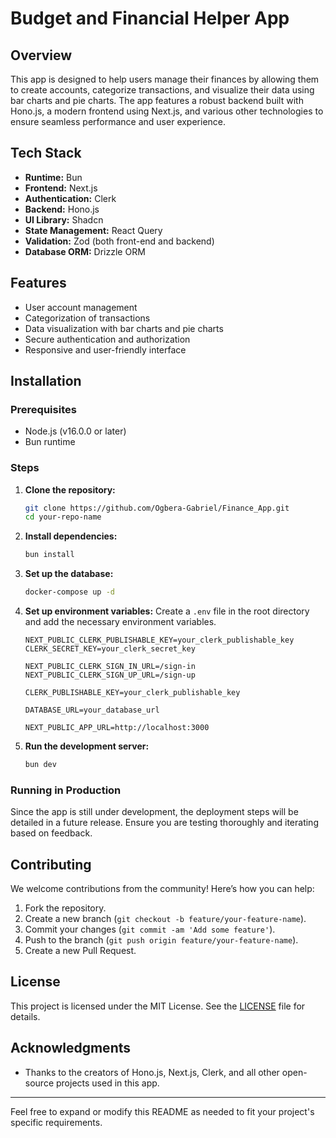 # Budget and Financial Helper App

## Overview

This app is designed to help users manage their finances by allowing them to create accounts, categorize transactions, and visualize their data using bar charts and pie charts. The app features a robust backend built with Hono.js, a modern frontend using Next.js, and various other technologies to ensure seamless performance and user experience.

## Tech Stack

- **Runtime:** Bun
- **Frontend:** Next.js
- **Authentication:** Clerk
- **Backend:** Hono.js
- **UI Library:** Shadcn
- **State Management:** React Query
- **Validation:** Zod (both front-end and backend)
- **Database ORM:** Drizzle ORM

## Features

- User account management
- Categorization of transactions
- Data visualization with bar charts and pie charts
- Secure authentication and authorization
- Responsive and user-friendly interface

## Installation

### Prerequisites

- Node.js (v16.0.0 or later)
- Bun runtime

### Steps

1. **Clone the repository:**
   ```sh
   git clone https://github.com/Ogbera-Gabriel/Finance_App.git 
   cd your-repo-name
   ```

2. **Install dependencies:**
   ```sh
   bun install
   ```

3. **Set up the database:**
   ```sh
   docker-compose up -d
   ```

4. **Set up environment variables:**
   Create a `.env` file in the root directory and add the necessary environment variables.
   ```env
   NEXT_PUBLIC_CLERK_PUBLISHABLE_KEY=your_clerk_publishable_key
   CLERK_SECRET_KEY=your_clerk_secret_key

   NEXT_PUBLIC_CLERK_SIGN_IN_URL=/sign-in
   NEXT_PUBLIC_CLERK_SIGN_UP_URL=/sign-up

   CLERK_PUBLISHABLE_KEY=your_clerk_publishable_key

   DATABASE_URL=your_database_url

   NEXT_PUBLIC_APP_URL=http://localhost:3000
   ```

5. **Run the development server:**
   ```sh
   bun dev
   ```

### Running in Production

Since the app is still under development, the deployment steps will be detailed in a future release. Ensure you are testing thoroughly and iterating based on feedback.

## Contributing

We welcome contributions from the community! Here’s how you can help:

1. Fork the repository.
2. Create a new branch (`git checkout -b feature/your-feature-name`).
3. Commit your changes (`git commit -am 'Add some feature'`).
4. Push to the branch (`git push origin feature/your-feature-name`).
5. Create a new Pull Request.

## License

This project is licensed under the MIT License. See the [LICENSE](LICENSE) file for details.

## Acknowledgments

- Thanks to the creators of Hono.js, Next.js, Clerk, and all other open-source projects used in this app.

---

Feel free to expand or modify this README as needed to fit your project's specific requirements.